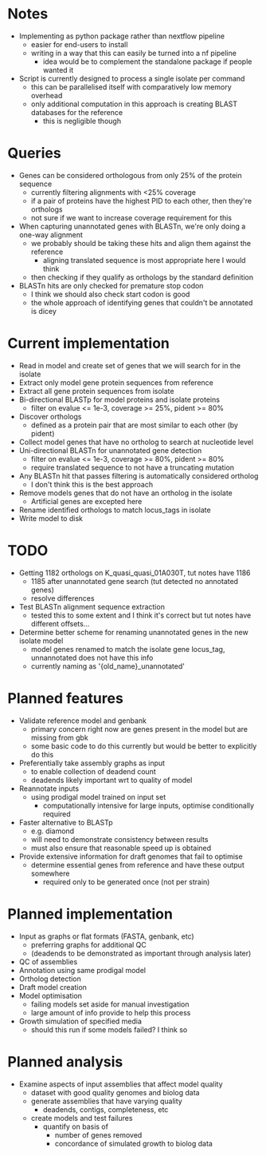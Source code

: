 # Notes
* Implementing as python package rather than nextflow pipeline
    - easier for end-users to install
    - writing in a way that this can easily be turned into a nf pipeline
        - idea would be to complement the standalone package if people wanted it
* Script is currently designed to process a single isolate per command
    - this can be parallelised itself with comparatively low memory overhead
    - only additional computation in this approach is creating BLAST databases for the reference
        - this is negligible though


# Queries
* Genes can be considered orthologous from only 25% of the protein sequence
    - currently filtering alignments with <25% coverage
    - if a pair of proteins have the highest PID to each other, then they're orthologs
    - not sure if we want to increase coverage requirement for this
* When capturing unannotated genes with BLASTn, we're only doing a one-way alignment
    - we probably should be taking these hits and align them against the reference
        - aligning translated sequence is most appropriate here I would think
    - then checking if they qualify as orthologs by the standard definition
* BLASTn hits are only checked for premature stop codon
    - I think we should also check start codon is good
    - the whole approach of identifying genes that couldn't be annotated is dicey


# Current implementation
* Read in model and create set of genes that we will search for in the isolate
* Extract only model gene protein sequences from reference
* Extract all gene protein sequences from isolate
* Bi-directional BLASTp for model proteins and isolate proteins
    - filter on evalue <= 1e-3, coverage >= 25%, pident >= 80%
* Discover orthologs
    - defined as a protein pair that are most similar to each other (by pident)
* Collect model genes that have no ortholog to search at nucleotide level
* Uni-directional BLASTn for unannotated gene detection
    - filter on evalue <= 1e-3, coverage >= 80%, pident >= 80%
    - require translated sequence to not have a truncating mutation
* Any BLASTn hit that passes filtering is automatically considered ortholog
    - I don't think this is the best approach
* Remove models genes that do not have an ortholog in the isolate
    - Artificial genes are excepted here
* Rename identified orthologs to match locus\_tags in isolate
* Write model to disk


# TODO
* Getting 1182 orthologs on K\_quasi\_quasi\_01A030T, tut notes have 1186
    - 1185 after unannotated gene search (tut detected no annotated genes)
    - resolve differences
* Test BLASTn alignment sequence extraction
    - tested this to some extent and I think it's correct but tut notes have different offsets...
* Determine better scheme for renaming unannotated genes in the new isolate model
    - model genes renamed to match the isolate gene locus\_tag, unnannotated does not have this info
    - currently naming as '{old\_name}\_unannotated'


# Planned features
* Validate reference model and genbank
    - primary concern right now are genes present in the model but are missing from gbk
    - some basic code to do this currently but would be better to explicitly do this
* Preferentially take assembly graphs as input
    - to enable collection of deadend count
    - deadends likely important wrt to quality of model
* Reannotate inputs
    - using prodigal model trained on input set
        - computationally intensive for large inputs, optimise conditionally required
* Faster alternative to BLASTp
    - e.g. diamond
    - will need to demonstrate consistency between results
    - must also ensure that reasonable speed up is obtained
* Provide extensive information for draft genomes that fail to optimise
    - determine essential genes from reference and have these output somewhere
        - required only to be generated once (not per strain)


# Planned implementation
* Input as graphs or flat formats (FASTA, genbank, etc)
    - preferring graphs for additional QC
    - (deadends to be demonstrated as important through analysis later)
* QC of assemblies
* Annotation using same prodigal model
* Ortholog detection
* Draft model creation
* Model optimisation
    - failing models set aside for manual investigation
    - large amount of info provide to help this process
* Growth simulation of specified media
    - should this run if some models failed? I think so


# Planned analysis
* Examine aspects of input assemblies that affect model quality
    - dataset with good quality genomes and biolog data
    - generate assemblies that have varying quality
        - deadends, contigs, completeness, etc
    - create models and test failures
        - quantify on basis of
            - number of genes removed
            - concordance of simulated growth to biolog data

